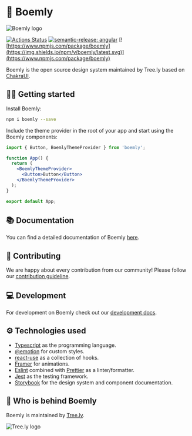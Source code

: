 # 🌳 Boemly

![Boemly logo](https://cdn.tree.ly/assets/v3/boemly-banner@2x.webp)

[![Actions Status](https://github.com/treely/boemly/workflows/CI/badge.svg?branch=main)](https://github.com/treely/boemly/actions)
[![semantic-release: angular](https://img.shields.io/badge/semantic--release-angular-e10079?logo=semantic-release)](https://github.com/semantic-release/semantic-release)
[![https://www.npmjs.com/package/boemly](https://img.shields.io/npm/v/boemly/latest.svg)](https://www.npmjs.com/package/boemly)

Boemly is the open source design system maintained by Tree.ly based on
[ChakraUI](https://chakra-ui.com/).

## 🏃‍♀️ Getting started

Install Boemly:

```bash
npm i boemly --save
```

Include the theme provider in the root of your app and start using the Boemly components:

```jsx
import { Button, BoemlyThemeProvider } from 'boemly';

function App() {
  return (
    <BoemlyThemeProvider>
      <Button>Button</Button>
    </BoemlyThemeProvider>
  );
}

export default App;
```

## 📚 Documentation

You can find a detailed documentation of Boemly [here](https://boemly.tree.ly).

## 🚀 Contributing

We are happy about every contribution from our community! Please follow our
[contribution guideline](CONTRIBUTING.md).

## 💻 Development

For development on Boemly check out our [development docs](CONTRIBUTING.md#development).

## ⚙️ Technologies used

- [Typescript](https://www.typescriptlang.org/) as the programming language.
- [@emotion](https://emotion.sh/docs/introduction) for custom styles.
- [react-use](https://www.npmjs.com/package/react-use) as a collection of hooks.
- [Framer](https://www.framer.com/docs/) for animations.
- [Eslint](https://eslint.org/) combined with [Prettier](https://prettier.io/)
  as a linter/formatter.
- [Jest](https://jestjs.io/) as the testing framework.
- [Storybook](https://storybook.js.org/) for the design system and component
  documentation.

## 🌲 Who is behind Boemly

Boemly is maintained by [Tree.ly](https://tree.ly).

![Tree.ly logo](https://cdn.tree.ly/assets/v3/logo_full_green.svg)
